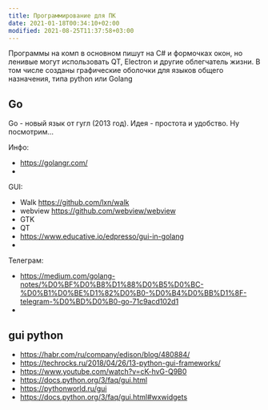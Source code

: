 ```yaml
---
title: Программирование для ПК
date: 2021-01-18T00:34:10+02:00
modified: 2021-08-25T11:37:58+03:00
---
```


Программы на комп в основном пишут на C# и формочках окон, но ленивые могут использовать QT, Electron и другие облегчатель жизни. В том числе созданы графические оболочки для языков общего назначения, типа python или Golang

## Go

Go - новый язык от гугл (2013 год). Идея - простота и удобство. Ну посмотрим...

Инфо:
* <https://golangr.com/>
* 

GUI:
* Walk <https://github.com/lxn/walk>
* webview <https://github.com/webview/webview>
* GTK
* QT
* <https://www.educative.io/edpresso/gui-in-golang>
* 

Телеграм:
* <https://medium.com/golang-notes/%D0%BF%D0%B8%D1%88%D0%B5%D0%BC-%D0%B1%D0%BE%D1%82%D0%B0-%D0%B4%D0%BB%D1%8F-telegram-%D0%BD%D0%B0-go-71c9acd102d1>
* 


## gui python
* <https://habr.com/ru/company/edison/blog/480884/>  
* <https://techrocks.ru/2018/04/26/13-python-gui-frameworks/>  
* <https://www.youtube.com/watch?v=cK-hvG-Q9B0>  
* <https://docs.python.org/3/faq/gui.html>  
* <https://pythonworld.ru/gui>
* <https://docs.python.org/3/faq/gui.html#wxwidgets>
